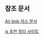 ## 참조 문서

[Air bnb 자스 문서](https://github.com/tipjs/javascript-style-guide)

[js 추천 정리 사이트](https://ko.javascript.info/)